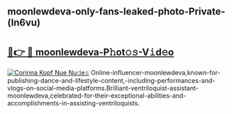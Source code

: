 ## moonlewdeva-only-fans​-leaked-photo​-Private-(ln6vu)


# <h2><a href="https://mediaupload.pro?title=moonlewdeva&ref=git">🔗👉 🔴 moonlewdeva-P𝚑ot𝚘𝚜-V𝚒d𝚎o</a></h2>

[![Corinna Kopf Nue Nu𝚍e𝚜](https://i.imgur.com/0qMVB7G.gif)](https://mediaupload.pro?title=moonlewdeva&ref=git)
Online-influencer-moonlewdeva,known-for-publishing-dance-and-lifestyle-content,-including-performances-and-vlogs-on-social-media-platforms.Brilliant-ventriloquist-assistant-moonlewdeva,celebrated-for-their-exceptional-abilities-and-accomplishments-in-assisting-ventriloquists.  